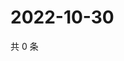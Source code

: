 # 2022-10-30

共 0 条

<!-- BEGIN WEIBO -->
<!-- 最后更新时间 Sun Oct 30 2022 05:00:48 GMT+0800 (China Standard Time) -->

<!-- END WEIBO -->
